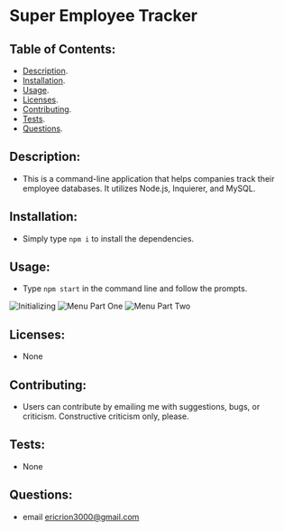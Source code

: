 # Super Employee Tracker


  ## Table of Contents:

  * [Description](#description).
  * [Installation](#installation).
  * [Usage](#usage).
  * [Licenses](#licenses).
  * [Contributing](#contributing).
  * [Tests](#tests).
  * [Questions](#questions).


  <a href="#description"></a>
  ## Description:
  
  * This is a command-line application that helps companies track their employee databases. It utilizes Node.js, Inquierer, and MySQL. 

  <a href="#installation"></a>
  ## Installation:
  
  * Simply type ```npm i``` to install the dependencies.

  <a href="#usage"></a>
  ## Usage: 
  
  * Type ```npm start``` in the command line and follow the prompts. 
  
  ![Initializing](https://i.imgur.com/yF8Qr8V.gif)
  ![Menu Part One](https://i.imgur.com/83ZmjQW.gif)
  ![Menu Part Two](https://i.imgur.com/Y9a6oJa.gif)
  

  <a href="#licenses"></a>
  ## Licenses:

  * None

  <a href="#contributing"></a>
  ## Contributing:

  * Users can contribute by emailing me with suggestions, bugs, or criticism. Constructive criticism only, please.

  <a href="#tests"></a>
  ## Tests:

  * None

  <a href="#questions"></a>
  ## Questions:

  * email ericrion3000@gmail.com

  
